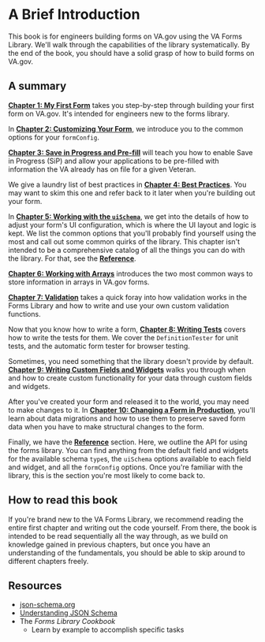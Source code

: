 <!-- TODO: Add links -->

# A Brief Introduction

This book is for engineers building forms on VA.gov using the VA Forms Library.
We'll walk through the capabilities of the library systematically. By the end of
the book, you should have a solid grasp of how to build forms on VA.gov.

## A summary
[**Chapter 1: My First Form**](my-first-form.md) takes you step-by-step through
building your first form on VA.gov. It's intended for engineers new to the forms
library.

In [**Chapter 2: Customizing Your Form**](customizing-your-form.md), we
introduce you to the common options for your `formConfig`.

[**Chapter 3: Save in Progress and Pre-fill**](save-in-progress-and-prefill.md)
will teach you how to enable Save in Progress (SiP) and allow your applications
to be pre-filled with information the VA already has on file for a given
Veteran.

We give a laundry list of best practices in [**Chapter 4: Best
Practices**](best-practices.md). You may want to skim this one and refer back to
it later when you're building out your form.

In [**Chapter 5: Working with the `uiSchema`**](working-with-the-uischema.md),
we get into the details of how to adjust your form's UI configuration, which is
where the UI layout and logic is kept. We list the common options that you'll
probably find yourself using the most and call out some common quirks of the
library. This chapter isn't intended to be a comprehensive catalog of all the
things you can do with the library. For that, see the
[**Reference**](reference.md).

[**Chapter 6: Working with Arrays**](working-with-arrays.md) introduces the two
most common ways to store information in arrays in VA.gov forms.

[**Chapter 7: Validation**](validation.md) takes a quick foray into how
validation works in the Forms Library and how to write and use your own custom
validation functions.

Now that you know how to write a form, [**Chapter 8: Writing
Tests**](writing-tests.md) covers how to write the tests for them. We cover the
`DefinitionTester` for unit tests, and the automatic form tester for browser
testing.

Sometimes, you need something that the library doesn't provide by default.
[**Chapter 9: Writing Custom Fields and
Widgets**](writing-custom-fields-and-widgets.md) walks you through when and how
to create custom functionality for your data through custom fields and widgets.

After you've created your form and released it to the world, you may need to
make changes to it. In [**Chapter 10: Changing a Form in
Production**](changing-a-form-in-production.md), you'll learn about data
migrations and how to use them to preserve saved form data when you have to make
structural changes to the form.

Finally, we have the [**Reference**](reference.md) section. Here, we outline the
API for using the forms library. You can find anything from the default field
and widgets for the available schema `type`s, the `uiSchema` options available
to each field and widget, and all the `formConfig` options. Once you're familiar
with the library, this is the section you're most likely to come back to.

## How to read this book
If you're brand new to the VA Forms Library, we recommend reading the entire
first chapter and writing out the code yourself. From there, the book is
intended to be read sequentially all the way through, as we build on knowledge
gained in previous chapters, but once you have an understanding of the
fundamentals, you should be able to skip around to different chapters freely.

## Resources
- [json-schema.org](https://json-schema.org/learn/)
- [Understanding JSON Schema](https://spacetelescope.github.io/understanding-json-schema/)
- The _Forms Library Cookbook_
  - Learn by example to accomplish specific tasks

